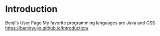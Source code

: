 # Introduction
Benji's User Page
My favorite programming languages are Java and CSS
https://benjiryujin.github.io/Introduction/
